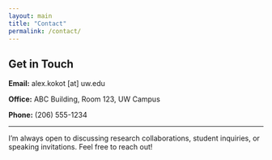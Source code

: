 ```yaml
---
layout: main
title: "Contact"
permalink: /contact/
---
```


<div class="contact-container">
  <div class="contact-box">
    <h2>Get in Touch</h2>
    <p><strong>Email:</strong> alex.kokot [at] uw.edu</p>
    <p><strong>Office:</strong> ABC Building, Room 123, UW Campus</p>
    <p><strong>Phone:</strong> (206) 555-1234</p>
    <hr/>
    <p>
      I’m always open to discussing research collaborations, student inquiries, or speaking invitations.  
      Feel free to reach out!
    </p>
  </div>
</div>
